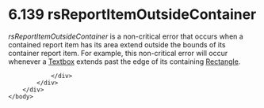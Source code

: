 <html dir="LTR" xmlns:mshelp="http://msdn.microsoft.com/mshelp" xmlns:ddue="http://ddue.schemas.microsoft.com/authoring/2003/5" xmlns:xlink="http://www.w3.org/1999/xlink" xmlns:tool="http://www.microsoft.com/tooltip">
    <head>
        <meta http-equiv="Content-Type" content="text/html; CHARSET=utf-8"></meta>
        <meta name="save" content="history"></meta>
        <title>6.139 rsReportItemOutsideContainer</title>
        <xml>
            <mshelp:toctitle title="6.139 rsReportItemOutsideContainer"></mshelp:toctitle>
            <mshelp:rltitle title="[MS-RDL]: rsReportItemOutsideContainer"></mshelp:rltitle>
            <mshelp:keyword index="A" term="ff7f41c4-b71f-427f-b392-beb5466f9b9e"></mshelp:keyword>
            <mshelp:attr name="DCSext.ContentType" value="open specification"></mshelp:attr>
            <mshelp:attr name="AssetID" value="ff7f41c4-b71f-427f-b392-beb5466f9b9e"></mshelp:attr>
            <mshelp:attr name="TopicType" value="kbRef"></mshelp:attr>
            <mshelp:attr name="DCSext.Title" value="[MS-RDL]: rsReportItemOutsideContainer" />
        </xml>
    </head>
    <body>
        <div id="header">
            <h1 class="heading">6.139 rsReportItemOutsideContainer</h1>
        </div>
        <div id="mainSection">
            <div id="mainBody">
                <div id="allHistory" class="saveHistory"></div>
                <div id="sectionSection0" class="section" name="collapseableSection">
                    

<p><i>rsReportItemOutsideContainer</i> is a non-critical error
that occurs when a contained report item has its area extend outside the bounds
of its container report item. For example, this non-critical error will occur
whenever a <a href="469d0032-b5ec-43d9-ab36-d3a88b9cc1f6.md">Textbox</a>
extends past the edge of its containing <a href="e36a41ea-aeaf-45cc-969e-8ab1e380882c.md">Rectangle</a>.</p>


                </div>
            </div>
        </div>
    </body>
</html>